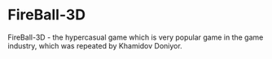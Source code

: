# FireBall-3D
 FireBall-3D - the hypercasual game which is very popular game in the game industry, which was repeated by Khamidov Doniyor.
